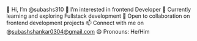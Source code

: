 👋 Hi, I’m @subashs310
👀 I’m interested in frontend Developer 
🚀 Currently learning and exploring Fullstack development 
💬 Open to collaboration on frontend development projects
📫 Connect with me on @subashshankar0304@gmail.com
😄 Pronouns: He/Him




<!---
subashs310/subashs310 is a ✨ special ✨ repository because its `README.md` (this file) appears on your GitHub profile.
You can click the Preview link to take a look at your changes.
--->
